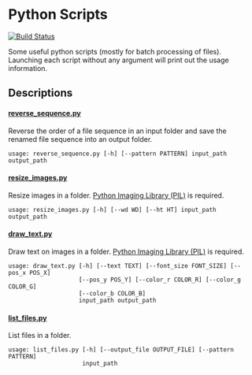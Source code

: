 # Python Scripts

[![Build Status](https://travis-ci.org/chongyangma/python-scripts.svg?branch=master)](https://travis-ci.org/chongyangma/python-scripts)

Some useful python scripts (mostly for batch processing of files). Launching each script without any argument will print out the usage information.

## Descriptions

#### [reverse_sequence.py](https://github.com/chongyangma/python-scripts/blob/master/scripts/reverse_sequence.py)

Reverse the order of a file sequence in an input folder and save the renamed file sequence into an output folder.

```
usage: reverse_sequence.py [-h] [--pattern PATTERN] input_path output_path
```

#### [resize_images.py](https://github.com/chongyangma/python-scripts/blob/master/scripts/resize_images.py)

Resize images in a folder. [Python Imaging Library (PIL)](http://www.pythonware.com/products/pil/) is required.

```
usage: resize_images.py [-h] [--wd WD] [--ht HT] input_path output_path
```

#### [draw_text.py](https://github.com/chongyangma/python-scripts/blob/master/scripts/draw_text.py)

Draw text on images in a folder. [Python Imaging Library (PIL)](http://www.pythonware.com/products/pil/) is required.

```
usage: draw_text.py [-h] [--text TEXT] [--font_size FONT_SIZE] [--pos_x POS_X]
                    [--pos_y POS_Y] [--color_r COLOR_R] [--color_g COLOR_G]
                    [--color_b COLOR_B]
                    input_path output_path
```

#### [list_files.py](https://github.com/chongyangma/python-scripts/blob/master/scripts/list_files.py)

List files in a folder.

```
usage: list_files.py [-h] [--output_file OUTPUT_FILE] [--pattern PATTERN]
                     input_path
```

